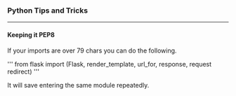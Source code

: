 ### Python Tips and Tricks 

---


#### Keeping it PEP8

If your imports are over 79 chars you can do the following.

'''
from flask import (Flask, render_template, url_for, response, request 
		redirect)
'''

It will save entering the same module repeatedly.
